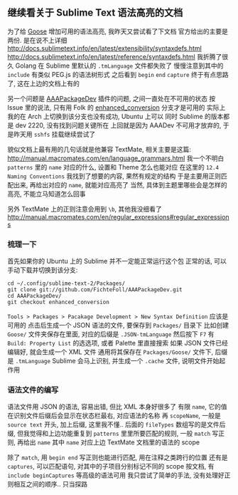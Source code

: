 
## 继续看关于 Sublime Text 语法高亮的文档


为了给 [Goose][goose] 增加可用的语法高亮, 我昨天又尝试看了下文档
官方给出的主要是两份. 是在说不上详细
http://docs.sublimetext.info/en/latest/extensibility/syntaxdefs.html
http://docs.sublimetext.info/en/latest/reference/syntaxdefs.html
我折腾了很久 Golang 在 Sublime 里默认的 `.tmLanguage` 文件都失败了
慢慢注意到其中的 `include` 有类似 PEG.js 的语法树形式
之后看到 `begin` `end` `capture` 终于有点思路了, 这在上边的文档上有的

[goose]: https://github.com/jiyinyiyong/Goose.sublime

另一个问题是 [AAAPackageDev][aaadev] 插件的问题, 之间一直处在不可用的状态
按 Issue 里的说法, 只有用 Folk 的 [enhanced_conversion][enhanced] 分支才是可用的
实际上我的在 Arch 上切换到该分支也没有成功, Ubuntu 上可以
同时 Sublime 的版本都是 dev 2220, 没有找到问题关键所在
上回就是因为 AAADev 不可用才放弃的, 于是昨天用 `sshfs` 挂载继续尝试了

[aaadev]: https://github.com/SublimeText/AAAPackageDev/issues/19
[enhanced]: https://github.com/FichteFoll/AAAPackageDev/tree/enhanced_conversion

貌似文档上最有用的几句话就是他兼容 TextMate, 相关主要是这篇:
http://manual.macromates.com/en/language_grammars.html
我一个不明白 `patterns` 里的 `name` 对应的什么, 设置和 Theme 怎么也能对应
在这里的 `12.4 Naming Conventions` 我找到了想要的内容, 果然有规定的结构
于是主要用正则匹配出来, 再给出对应的 `name`, 就能对应高亮了
当然, 具体到主题里哪些会是怎样的高亮, 不能立马知道怎么回事

另外 TextMate 上的正则注意会用到 `\b`, 其他我没细看了
http://manual.macromates.com/en/regular_expressions#regular_expressions

### 梳理一下

首先如果你的 Ubuntu 上的 Sublime 并不一定能正常运行这个包
正常的话, 可以手动下载并切换到该分支:

```
cd ~/.config/sublime-text-2/Packages/
git clone git://github.com/FichteFoll/AAAPackageDev.git
cd AAAPackageDev/
git checkout enhanced_conversion
```

`Tools > Packages > Pacakage Development > New Syntax Definition` 应该是可用的
点击后生成一个 JSON 语法的文件, 要保存到 `Packages/` 目录下
比如创建 `Goose/` 文件夹保存在里面, 对应的后缀是 `.JSON-tmLanguage`
然后按下 `F7` 有 `Build: Property List` 的选选项, 或者 Palette 里直接搜索
如果 JSON 文件已经编辑好, 就会生成一个 XML 文件
通用将其保存在 `Packages/Goose/` 文件下, 后缀是 `.tmLanguage`
Sublime 会马上识别, 并生成一个 `.cache` 文件, 说明文件开始起作用

### 语法文件的编写

语法文件用 JSON 的语法, 容易出错, 但比 XML 本身好很多了
有限 `name`, 它的值在识别文件后缀后会显示在状态栏最右, 对应语法的名称
再 `scopeName`, 一般是 `source text` 开头, 加上后缀, 这里我不懂..
后面的 `fileTypes` 数组写的是文件后缀, 但我觉得和上边功能重复到
`patterns` 里里所要匹配的规则, 一般 `match` 写正则, 再给出 `name`
其中 `name` 对应上边 TextMate 文档里的语法的 scope

除了 `match`, 用 `begin end` 写正则也能进行匹配, 用在注释之类跨行的位置
还有是 `captures`, 可以匹配语句, 对其中的子项目分别标记不同的 scope
按文档, 有 `include beginCaptures` 等高级的语法可用
我只尝试了简单的手法, 没有处理好正则相互之间的顺序.. 只当探路

